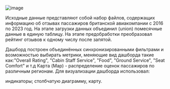 
![image](https://github.com/anton23111/Data-Analytics_Portfolio/assets/155880747/85da796d-8ee7-4b0b-bfcb-40dfaa948362)


Исходные данные представляют собой набор файлов, содержащих информацию об отзывах пассажиров британской авиакомпании с 2016 по 2023 год. 
На этапе загрузки данных объединил (union) помесячные данные в единую таблицу. На этапе предобработки преобразовал рейтинг отзывов к одному числу после запятой.

Дашборд построен объединённых синхронизированными фильтрами и возможностью выбирать метрики, меняющие вид дашборда такие как:"Overall Rating", "Cabin Staff Service", "Food", "Ground Service", "Seat Comfort"  и т.д
Карта (Map) - распределение оценок пассажиров по различным регионам.
Для визуализации дашборда использовал:

индикаторы;
столбчатую диаграмму,
карту.
